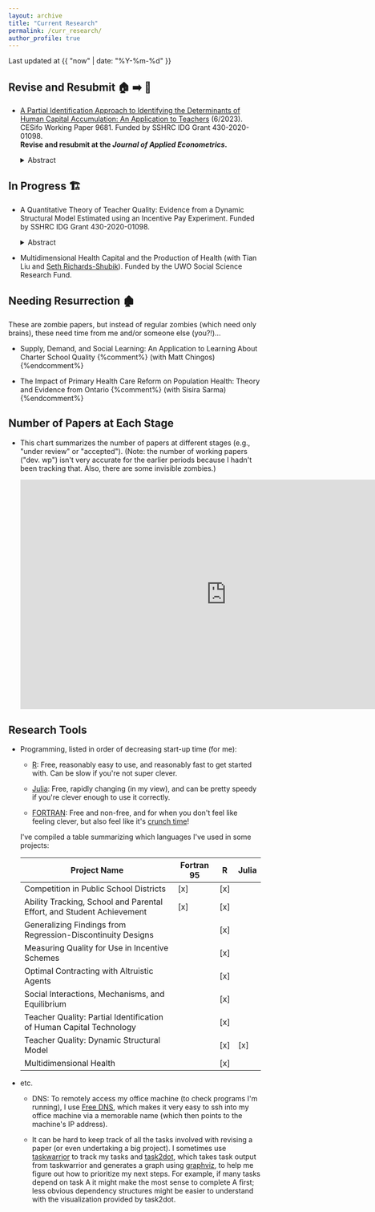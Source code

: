 ```yaml
---
layout: archive
title: "Current Research"
permalink: /curr_research/
author_profile: true
---
```


Last updated at {{ "now" | date: "%Y-%m-%d" }}

## Revise and Resubmit :house: :arrow_right: :house_with_garden:

* [A Partial Identification Approach to Identifying the Determinants of Human Capital Accumulation: An Application to Teachers](/files/research/mehta_OJT_LBD_teachers_partial_identification_working_paper.pdf) (6/2023). CESifo Working Paper 9681. Funded by SSHRC IDG Grant 430-2020-01098.  
**Revise and resubmit at the *Journal of Applied Econometrics*.**

	<details>
  	<summary>Abstract</summary>  
	<p>
	Teacher quality exhibits substantial growth over teachers’ careers, but why it improves is not well understood.
	I use a human capital production function nesting On-the-Job-Training (OJT) and Learning-by-Doing (LBD) and experimental variation from Glewwe et al. (2010), a teacher incentive pay experiment in Kenya, to discern the presence and assess the relative importance of these forces.
	The identified set for the OJT and LBD components has a closed-form solution, which depends on experimentally estimated average treatment effects.
	I find that the LBD component is indeed present in the human capital production function, and also estimate an informative upper bound on the OJT component.
	</p>
	</details>

<!--
* [Social Interactions, Mechanisms, and Equilibrium: Evidence from a Model of Study Time and Academic Achievement](/files/research/CMSS_social_interactions_study_wp.pdf) (02/2023), 
with [Tim Conley](https://economics.uwo.ca/people/faculty/conley.html), Ralph Stinebrickner, and [Todd Stinebrickner](https://economics.uwo.ca/people/faculty/stinebrickner.html). 
CESifo Working Paper 6896; NBER Working Paper 21418.  
**Accepted at the *Journal of Political Economy*.**
	
	<details>
  	<summary>Abstract</summary>  
  	<p>
  	We develop and estimate a model of student study time on a social network. 
  	The model is designed to exploit unique data collected in the Berea Panel Study. 
  	Study time data allow us to quantify an intuitive mechanism for academic social interactions: own study time may depend on friend study time in a heterogeneous manner. 
  	Social network data allow us to embed study time and resulting academic achievement in an estimable equilibrium framework. 
  	We develop a specification test that exploits the equilibrium nature of social interactions and use it to show that novel study propensity measures mitigate econometric endogeneity concerns.	
  	</p>
	</details>


* [Optimal Contracting with Altruistic Agents: Medicare Payments for Dialysis Drugs](/files/research/medicare_screening_2022_09.pdf) (9/2022),
with [Martin Gaynor](https://www.andrew.cmu.edu/user/mgaynor/) and [Seth Richards-Shubik](http://www.lehigh.edu/~ser315/). 
NBER Working Paper 27172.  
**Accepted at the *American Economic Review*.**
		
	<details>
  	<summary>Abstract</summary>  
  	<p>
  	We study health care provider agency and optimal payment policy in the context of an expensive medication for dialysis patients. 
	Using Medicare claims data we estimate a structural model of treatment decisions, in which providers differ in their altruism and marginal costs, and this heterogeneity is unobservable to the government. 
	In a novel application of nonlinear pricing methods, we empirically characterize the optimal unrestricted contracts in this screening environment with multidimensional heterogeneity. 
	The optimal contracts initially pay similar amounts as the one used by Medicare at the time, but the marginal payment rates decline precipitously at higher dosages. 
	Adopting the optimal contracts would eliminate medically excessive dosages and substantially reduce expenditures, resulting in approximately $300 million in gains from better contracting. 
	The approach we develop could be applied to a broad class of problems in health care payment policy.

	</p>
	</details>
-->

<!--
## Working Papers :derelict_house: :arrow_right: :house:

* [A Partial Identification Approach to Identifying the Determinants of Human Capital Accumulation: An Application to Teachers](/files/research/mehta_OJT_LBD_teachers_partial_identification_working_paper.pdf) (6/2023). CESifo Working Paper 9681. Funded by SSHRC IDG Grant 430-2020-01098.  
**Revise and resubmit at the *Journal of Applied Econometrics*.**

	<details>
  	<summary>Abstract</summary>  
	<p>
	Teacher quality exhibits substantial growth over teachers’ careers, but why it improves is not well understood.
	I use a human capital production function nesting On-the-Job-Training (OJT) and Learning-by-Doing (LBD) and experimental variation from Glewwe et al. (2010), a teacher incentive pay experiment in Kenya, to discern the presence and relative importance of these forces.
	The identified set for the OJT and LBD components has a closed-form solution, which depends on experimentally estimated average treatment effects.
	I find that the LBD component is indeed present in the human capital production function, and also estimate an informative upper bound on the OJT component.
	</p>
	</details>
-->

## In Progress :building_construction:

* A Quantitative Theory of Teacher Quality: Evidence from a Dynamic Structural Model Estimated using an Incentive Pay Experiment. Funded by SSHRC IDG Grant 430-2020-01098.
	<details>
  	<summary>Abstract</summary>  
  	<p>
	Teacher quality is an important determinant of the distribution of student achievement. Researchers have documented considerable cross-sectional variation in the quality of even novice teachers, but this variation is not well-explained by teachers’ observable characteristics. Although the determinants of teacher quality are not yet well understood, researchers have documented the effects of output-based incentives on teacher quality and substantial growth in teacher quality over teachers’ careers. I combine classic human capital and asymmetric information frameworks to develop an estimable dynamic model of teacher quality. Teacher human capital may be generated by on-the-job investments and/or by learning-by-doing. The model allows for variation in teachers’ initial human capital (hidden types) as well as for teachers to make unobserved effort inputs (hidden actions). I then estimate the model using experimental variation from Muralidharan and Sundararaman (2011), a teacher incentive pay experiment in Andhra Pradesh. Preliminary results indicate that hidden human capital types explain the lion’s share of quality variation, and that on-the-job investments are responsible for the majority of teacher quality growth. Under the incentive scheme in Muralidharan and Sundararaman (2011), the increase in teacher quality that took place during the intervention is attenuated by the reduction in future quality.
  	</p>
	</details>

* Multidimensional Health Capital and the Production of Health (with Tian Liu and [Seth Richards-Shubik](https://econ.jhu.edu/directory/seth-richards-shubik/)).
Funded by the UWO Social Science Research Fund.

## Needing Resurrection :derelict_house:

These are zombie papers, but instead of regular zombies (which need only brains), these need time from me and/or someone else (you?!)...

* Supply, Demand, and Social Learning: An Application to Learning About Charter School Quality 
{%comment%} (with Matt Chingos) {%endcomment%}

* The Impact of Primary Health Care Reform on Population Health: Theory and Evidence from Ontario 
{%comment%} (with Sisira Sarma) {%endcomment%}

## Number of Papers at Each Stage

* This chart summarizes the number of papers at different stages (e.g., "under review" or "accepted"). 
(Note: the number of working papers ("dev. wp") isn't very accurate for the earlier periods because I hadn't been tracking that. 
Also, there are some invisible zombies.)

	<iframe width="822" height="458" seamless frameborder="0" scrolling="no" src="https://docs.google.com/spreadsheets/d/e/2PACX-1vRySZ0mOR_bFdP0hcXbWsZw3G27WY0ekWe2Y52MtbLfeoFwUMkpRSguCCnGHZeF-vZoz6YeFOXhyQlX/pubchart?oid=1476996675&amp;format=interactive"></iframe>

## Research Tools

* Programming, listed in order of decreasing start-up time (for me):

	* [R](https://www.r-project.org/): Free, reasonably easy to use, and reasonably fast to get started with. Can be slow if you're not super clever. 
	
	* [Julia](): Free, rapidly changing (in my view), and can be pretty speedy if you're clever enough to use it correctly.
	
	* [FORTRAN](https://fortran-lang.org/en/): Free and non-free, and for when you don't feel like feeling clever, but also feel like it's [crunch time](https://stuff.mit.edu/afs/athena/software/g95_v0.94/G95Manual.pdf)! 
	
	I've compiled a table summarizing which languages I've used in some projects:
		
	| Project Name                    																		    | Fortran 95 | R    | Julia |
	|-------------------------------------|------------|------|-------|
	| Competition in Public School Districts 														| [x]        | [x]  |       |
	| Ability Tracking, School and Parental Effort, and Student Achievement   | [x]        | [x]  |       |
	| Generalizing Findings from Regression-Discontinuity Designs 				| | [x] | |
	| Measuring Quality for Use in Incentive Schemes 										| | [x] | |
	| Optimal Contracting with Altruistic Agents                 								|            | [x]  |       |
	| Social Interactions, Mechanisms, and Equilibrium                  					|            | [x]  |       |
	| Teacher Quality: Partial Identification of Human Capital Technology        |            | [x]  |       |
	| Teacher Quality: Dynamic Structural Model           									|            | [x]  | [x]   |
	| Multidimensional Health              																|            | [x]  |       |

	
* etc.

	* DNS: To remotely access my office machine (to check programs I'm running), I use [Free DNS](https://freedns.afraid.org/), which makes it very easy to ssh into my office machine via a memorable name (which then points to the machine's IP address). 

	* It can be hard to keep track of all the tasks involved with revising a paper (or even undertaking a big project). I sometimes use [taskwarrior](https://taskwarrior.org/) to track my tasks and [task2dot](https://pypi.org/project/task2dot/), which takes task output from taskwarrior and generates a graph using [graphviz](https://www.graphviz.org/), to help me figure out how to prioritize my next steps. For example, if many tasks depend on task A it might make the most sense to complete A first; less obvious dependency structures might be easier to understand with the visualization provided by task2dot.